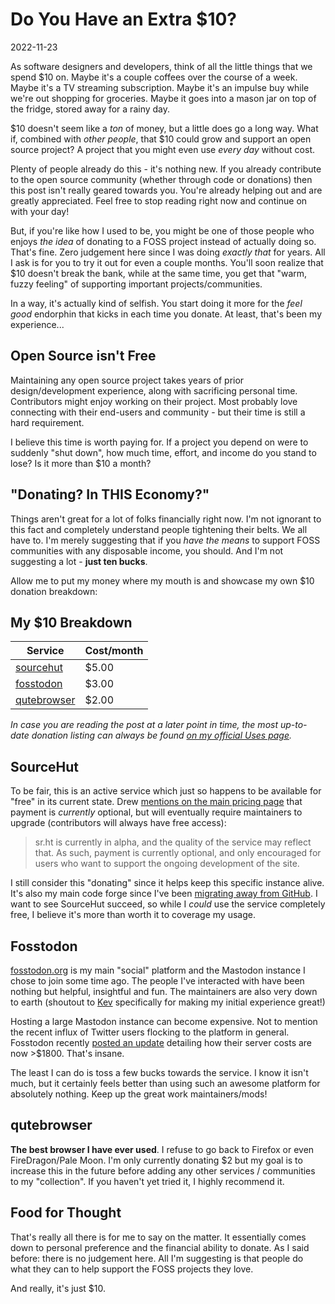 # Do You Have an Extra $10?

2022-11-23

As software designers and developers, think of all the little things that we spend $10 on. Maybe it's a couple coffees over the course of a week. Maybe it's a TV streaming subscription. Maybe it's an impulse buy while we're out shopping for groceries. Maybe it goes into a mason jar on top of the fridge, stored away for a rainy day.

$10 doesn't seem like a *ton* of money, but a little does go a long way. What if, combined with *other people*, that $10 could grow and support an open source project? A project that you might even use *every day* without cost. 

Plenty of people already do this - it's nothing new. If you already contribute to the open source community (whether through code or donations) then this post isn't really geared towards you. You're already helping out and are greatly appreciated. Feel free to stop reading right now and continue on with your day!

But, if you're like how I used to be, you might be one of those people who enjoys *the idea* of donating to a FOSS project instead of actually doing so. That's fine. Zero judgement here since I was doing *exactly that* for years. All I ask is for you to try it out for even a couple months. You'll soon realize that $10 doesn't break the bank, while at the same time, you get that "warm, fuzzy feeling" of supporting important projects/communities.

In a way, it's actually kind of selfish. You start doing it more for the *feel good* endorphin that kicks in each time you donate. At least, that's been my experience...

## Open Source isn't Free

Maintaining any open source project takes years of prior design/development experience, along with sacrificing personal time. Contributors might enjoy working on their project. Most probably love connecting with their end-users and community - but their time is still a hard requirement.

I believe this time is worth paying for. If a project you depend on were to suddenly "shut down", how much time, effort, and income do you stand to lose? Is it more than $10 a month?

## "Donating? In THIS Economy?"

Things aren't great for a lot of folks financially right now. I'm not ignorant to this fact and completely understand people tightening their belts. We all have to. I'm merely suggesting that if you *have the means* to support FOSS communities with any disposable income, you should. And I'm not suggesting a lot - **just ten bucks**.

Allow me to put my money where my mouth is and showcase my own $10 donation breakdown:

## My $10 Breakdown

|Service|Cost/month|
|-------|--------------|
|[sourcehut](https://sourcehut.org)|$5.00|
|[fosstodon](https://fosstodon.org)|$3.00|
|[qutebrowser](https://qutebrowser.org)|$2.00|

*In case you are reading the post at a later point in time, the most up-to-date donation listing can always be found [on my official Uses page](/uses/).*

## SourceHut

To be fair, this is an active service which just so happens to be available for "free" in its current state. Drew [mentions on the main pricing page](https://sourcehut.org/pricing/) that payment is *currently* optional, but will eventually require maintainers to upgrade (contributors will always have free access):

> sr.ht is currently in alpha, and the quality of the service may reflect that. As such, payment is currently optional, and only encouraged for users who want to support the ongoing development of the site. 

I still consider this "donating" since it helps keep this specific instance alive. It's also my main code forge since I've been [migrating away from GitHub](/srht2/). I want to see SourceHut succeed, so while I *could* use the service completely free, I believe it's more than worth it to coverage my usage.

## Fosstodon

[fosstodon.org](https://fosstodon.org) is my main "social" platform and the Mastodon instance I chose to join some time ago. The people I've interacted with have been nothing but helpful, insightful and fun. The maintainers are also very down to earth (shoutout to [Kev](https://kevquirk.com/) specifically for making my initial experience great!)

Hosting a large Mastodon instance can become expensive. Not to mention the recent influx of Twitter users flocking to the platform in general. Fosstodon recently [posted an update](https://hub.fosstodon.org/more-upgrades-twitter-storm/) detailing how their server costs are now >$1800. That's insane.

The least I can do is toss a few bucks towards the service. I know it isn't much, but it certainly feels better than using such an awesome platform for absolutely nothing. Keep up the great work maintainers/mods!

## qutebrowser

**The best browser I have ever used**. I refuse to go back to Firefox or even FireDragon/Pale Moon. I'm only currently donating $2 but my goal is to increase this in the future before adding any other services / communities to my "collection". If you haven't yet tried it, I highly recommend it.

## Food for Thought

That's really all there is for me to say on the matter. It essentially comes down to personal preference and the financial ability to donate. As I said before: there is no judgement here. All I'm suggesting is that people do what they can to help support the FOSS projects they love.

And really, it's just $10.

